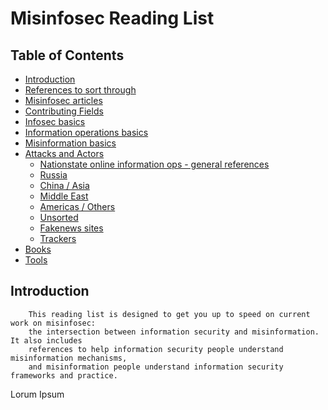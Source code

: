 # Misinfosec Reading List
## Table of Contents
 * [Introduction]()
 * [References to sort through]()
 * [Misinfosec articles]()
 * [Contributing Fields]()
 * [Infosec basics]()
 * [Information operations basics]()
 * [Misinformation basics]()
 * [Attacks and Actors]()
   * [Nationstate online information ops - general references]()
   * [Russia]()
   * [China / Asia]()
   * [Middle East]()
   * [Americas / Others]()
   * [Unsorted]()
   * [Fakenews sites]()
   * [Trackers]()
 * [Books]()
 * [Tools]()


## Introduction <a name="introduction"></a>
        This reading list is designed to get you up to speed on current work on misinfosec:
        the intersection between information security and misinformation.  It also includes
        references to help information security people understand misinformation mechanisms,
        and misinformation people understand information security frameworks and practice.

Lorum Ipsum
